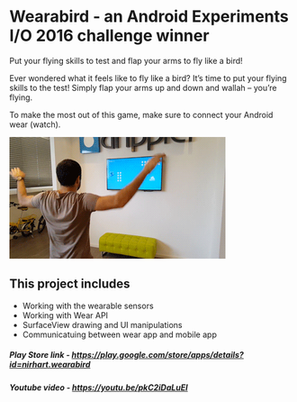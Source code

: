 # Wearabird - an Android Experiments I/O 2016 challenge winner

Put your flying skills to test and flap your arms to fly like a bird!

Ever wondered what it feels like to fly like a bird? It’s time to put your flying skills to the test!
Simply flap your arms up and down and wallah – you’re flying.

To make the most out of this game, make sure to connect your Android wear (watch).

![Demo](https://raw.githubusercontent.com/Drippler/wearabird/master/wearabird-demo.gif)

## This project includes
* Working with the wearable sensors
* Working with Wear API
* SurfaceView drawing and UI manipulations
* Communicatuing between wear app and mobile app

##### Play Store link - https://play.google.com/store/apps/details?id=nirhart.wearabird
##### Youtube video - https://youtu.be/pkC2iDaLuEI
